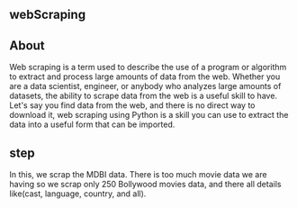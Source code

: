 ## webScraping

About
-----

Web scraping is a term used to describe the use of a program or algorithm to extract and process large amounts of data from the web. Whether you are a data scientist, engineer, or anybody who analyzes large amounts of datasets, the ability to scrape data from the web is a useful skill to have. Let's say you find data from the web, and there is no direct way to download it, web scraping using Python is a skill you can use to extract the data into a useful form that can be imported.

step
-----
In this, we scrap the MDBI data. There is too much movie data we are   having so we scrap only 250 Bollywood movies data, and there all details like(cast, language, country, and all).
